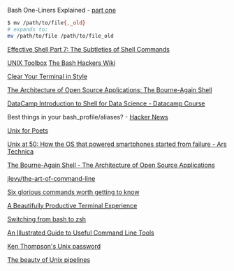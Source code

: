 Bash One-Liners Explained - [part one](https://catonmat.net/bash-one-liners-explained-part-one)

```bash
$ mv /path/to/file{,_old}
# expands to:
mv /path/to/file /path/to/file_old
```

[Effective Shell Part 7: The Subtleties of Shell Commands](https://dwmkerr.com/effective-shell-7-shell-commands/)

[UNIX Toolbox](http://cb.vu/unixtoolbox.xhtml)
[The Bash Hackers Wiki](https://wiki.bash-hackers.org/)

[Clear Your Terminal in Style](https://adammusciano.com/2020/03/04/2020-03-04-clear-your-terminal-in-style/)

[The Architecture of Open Source Applications: The Bourne-Again Shell](http://www.aosabook.org/en/bash.html)

[DataCamp Introduction to Shell for Data Science - Datacamp Course](https://www.datacamp.com/courses/introduction-to-shell-for-data-science)

Best things in your bash_profile/aliases? - [Hacker News](https://news.ycombinator.com/item?id=18898523)

[Unix for Poets](https://www.cs.upc.edu/~padro/Unixforpoets.pdf)

[Unix at 50: How the OS that powered smartphones started from failure - Ars Technica](https://arstechnica.com/gadgets/2019/08/unix-at-50-it-starts-with-a-mainframe-a-gator-and-three-dedicated-researchers/)

[The Bourne-Again Shell - The Architecture of Open Source Applications](http://www.aosabook.org/en/bash.html)

[jlevy/the-art-of-command-line](https://github.com/jlevy/the-art-of-command-line)

[Six glorious commands worth getting to know](https://astrobiomike.github.io/bash/six_commands#tr)

[A Beautifully Productive Terminal Experience](https://mikebuss.com/2014/02/02/a-beautiful-productive-terminal-experience/)

[Switching from bash to zsh](https://www.chenhuijing.com/blog/bash-to-zsh/#%F0%9F%91%BE)

[An Illustrated Guide to Useful Command Line Tools](https://www.wezm.net/technical/2019/10/useful-command-line-tools/)

[Ken Thompson's Unix password](https://leahneukirchen.org/blog/archive/2019/10/ken-thompson-s-unix-password.html)

[The beauty of Unix pipelines](https://prithu.xyz/posts/unix-pipeline/)
